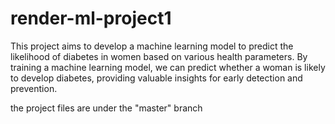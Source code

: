 # render-ml-project1
This project aims to develop a machine learning model to predict the likelihood of diabetes in women based on various health parameters. By training a machine learning model, we can predict whether a woman is likely to develop diabetes, providing valuable insights for early detection and prevention.

the project files are under the "master" branch
